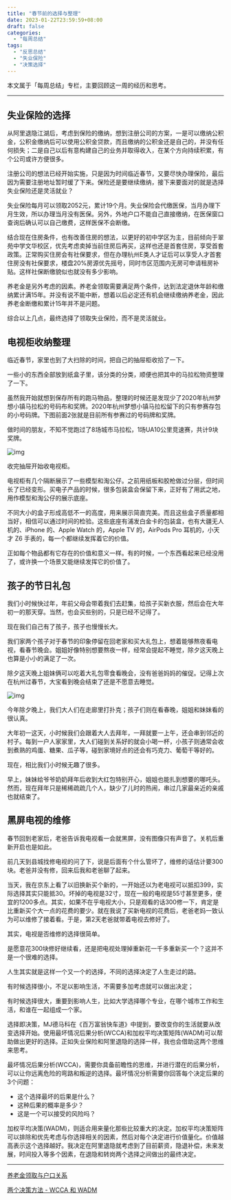 ```yaml
---
title: "春节前的选择与整理"
date: 2023-01-22T23:59:59+08:00
draft: false
categories:
  - "每周总结"
tags:
  - "反思总结"
  - "失业保险"
  - "决策选择"
---
```


本文属于「每周总结」专栏，主要回顾这一周的经历和思考。

---

## 失业保险的选择

从阿里退隐江湖后，考虑到保险的缴纳，想到注册公司的方案，一是可以缴纳公积金，公积金缴纳后可以使用公积金贷款，而且缴纳的公积金还是自己的，并没有任何损失；二是自己以后有意构建自己的业务并取得收入，在某个方向持续积累，有个公司或许方便很多。

注册公司的想法已经开始实施，只是因为时间临近春节，又要尽快办理保险，最后因为需要注册地址暂时缓了下来。保险还是要继续缴纳，接下来要面对的就是选择失业保险还是灵活就业？

失业保险每月可以领取2052元，累计19个月。失业保险会代缴医保，当月办理下月生效，所以办理当月没有医保。另外，外地户口不能自己直接缴纳，在医保窗口查询后确认可以自己缴费，这样医保不会断缴。

结合现在住房条件，也有改善住房的想法，以更好的初中学区为主，目前倾向于翠苑中学文华校区，优先考虑卖掉当前住房后再买，这样也还是首套住房，享受首套政策。正常购买住房会有社保要求，但在办理杭州E类人才证后可以享受人才首套住房没有社保要求，楼盘20%房源优先摇号，同时市区范围内无房可申请租房补贴。这样社保断缴貌似也就没有多少影响。

养老金是另外考虑的因素。养老金领取需要满足两个条件，达到法定退休年龄和缴纳累计满15年。并没有说不能中断，想着以后必定还有机会继续缴纳养老金，因此养老金断缴和累计15年并不是问题。

综合以上几点，最终选择了领取失业保险，而不是灵活就业。

## 电视柜收纳整理

临近春节，家里也到了大扫除的时间，把自己的抽屉柜收拾了一下。

一些小的东西全部放到纸盒子里，该分类的分类，顺便也把其中的马拉松物资整理了一下。

虽然我开始就想到保存所有的跑马物品，整理的时候还是发现少了2020年杭州梦想小镇马拉松的号码布和奖牌。2020年杭州梦想小镇马拉松留下的只有参赛存包的小号码牌。下图前面2张就是目前所有参赛过的号码牌和奖牌。

做时间的朋友，不知不觉跑过了8场城市马拉松，1场UA10公里竞速赛，共计9块奖牌。

![img](https://cdn.nlark.com/yuque/0/2023/png/177619/1675065273469-45148e75-fa5a-44ff-aecb-6b02007342ac.png)

收完抽屉开始收电视柜。

电视柜有几个隔断展示了一些模型和淘公仔。之前用纸板和胶枪做过分层，但时间长了已经变形。买电子产品的时候，很多包装盒会保留下来，正好有了用武之地，用作模型和淘公仔的展示底座。

不同大小的盒子形成高低不一的高度，用来展示简直完美。而且这些盒子质量都相当好，相信可以通过时间的检验。这些底座有浦发白金卡的包装盒，也有大疆无人机的、iPhone 的、Apple Watch 的，Apple TV 的，AirPods Pro 耳机的，小天才 Z6 手表的，每一个都继续发挥着它的价值。

正如每个物品都有它存在的价值和意义一样。有的时候，一个东西看起来已经没用了，或许换一个场景又能继续发挥它的价值了。

## 孩子的节日礼包

我们小时候快过年，年前父母会带着我们去赶集，给孩子买新衣服，然后会在大年初一的那天穿。当然，也会买些别的，只是已经不记得了。

现在我们自己有了孩子，孩子也慢慢长大。

我们家两个孩子对于春节的印象停留在回老家和买大礼包上，想着能够熬夜看电视，看春节晚会。姐姐好像特别想要熬夜一样，经常会提起不睡觉，除夕这天晚上也算是小小的满足了一次。

除夕这天晚上姐妹俩可以吃着大礼包零食看晚会，没有爸爸妈妈的催促。记得上次在杭州过春节，大宝看到晚会结束了还是不愿意去睡觉。

![img](https://cdn.nlark.com/yuque/0/2023/png/177619/1675071947863-9c1a6fc8-69fd-4406-8263-0c2803baedf6.png)

今年除夕晚上，我们大人们在走廊里打扑克；孩子们则在看春晚，姐姐和妹妹看的很认真。

大年初一这天，小时候我们会跟着大人去拜年，一拜就要一上午，还会串到邻近的村子。每到一户人家家里，大人们碰到关系好的就会小喝一杯，小孩子则通常会收到煮熟的鸡蛋、糖果、瓜子等，碰到家境好点的还会有巧克力、葡萄干等好的。

现在，相比我们小时候无趣了很多。

早上，妹妹给爷爷奶奶拜年后收到大红包特别开心，姐姐也能扎到想要的哪吒头。然而，现在拜年只是稀稀疏疏几个人，缺少了儿时的热闹，串过几家最亲近的亲戚也就结束了。

## 黑屏电视的维修

春节回到老家后，老爸告诉我电视看一会就黑屏，没有图像只有声音了。关机后重新开启也是如此。

前几天到县城找修电视的问了下，说是后面有个什么管坏了，维修的话估计要300块。老爸并没有修，回来后我和老爸聊了起来。

当天，我在京东上看了以旧换新买个新的，一开始还以为老电视可以抵扣399，实际选择其实只能抵30。坏掉的电视是32寸，现在一般的电视是55寸甚至更多，便宜的1200多点。其实，如果不在乎电视大小，只是观看的话300修一下，肯定是比重新买个大一点的花费的要少。就在我说了买新电视的花费后，老爸老妈一致认为可以维修了接着看。于是，第2天老爸就带着电视去修好了。

其实，电视是否维修的选择很简单。

是愿意花300块修好继续看，还是把电视处理掉重新花一千多重新买一个？这并不是一个很难的选择。

人生其实就是这样一个又一个的选择，不同的选择决定了人生走过的路。

有时候选择很小，不足以影响生活，不需要多加考虑就可以做出决定；

有时候选择很大，重要到影响人生，比如大学选择哪个专业，在哪个城市工作和生活，和谁在一起组成一个家。

选择即决策，MJ德马科在《百万富翁快车道》中提到，要改变你的生活就要从改变选择开始。使用最坏情况后果分析(WCCA)和加权平均决策矩阵(WADM)可以帮助做出更好的选择。正如失业保险和阿里退隐的选择一样，我也会借助这两个思维来思考。

最坏情况后果分析(WCCA)，需要你具备前瞻性的思维，并进行潜在的后果分析，可以让你远离危险的弯路和叛逆的选择。最坏情况分析需要你回答每个决定后果的3个问题：

- 这个选择最坏的后果是什么？
- 这种后果的概率是多少？
- 这是一个可以接受的风险吗？

加权平均决策(WADM)，则适合用来量化那些比较重大的决定。加权平均决策矩阵可以排除和优先考虑与你选择相关的因素，然后对每个决定进行价值量化。价值越高表示这个选择越好。我决定在阿里退隐就考虑到了目前薪资，隐退补偿，未来发展，时间投入等多个因素，在退隐和转岗两个选择之间做出的最终决定。



---

[养老金领取与户口关系](http://www.mohrss.gov.cn/SYrlzyhshbzb/zxhd/cjwd/201810/t20181016_302957.html) 

[两个决策方法 - WCCA 和 WADM](https://blog.51cto.com/u_11767891/5679341) 
